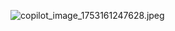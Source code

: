 ![copilot_image_1753161247628.jpeg](https://github.com/user-attachments/assets/662c1fe3-5773-4b11-b786-9aac16e0a0ff)